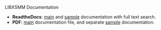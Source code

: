 LIBXSMM Documentation

* **ReadtheDocs**: [main](https://libxsmm.readthedocs.io/) and [sample](https://libxsmm.readthedocs.io/libxsmm_samples/) documentation with full text search.
* **PDF**: [main](https://github.com/libxsmm/libxsmm/raw/master/documentation/libxsmm.pdf) documentation file, and separate [sample](https://github.com/libxsmm/libxsmm/raw/master/documentation/libxsmm_samples.pdf) documentation.

